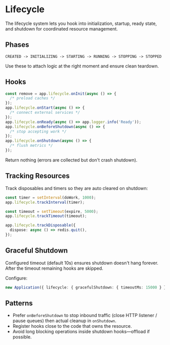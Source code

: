 # Lifecycle

The lifecycle system lets you hook into initialization, startup, ready state, and shutdown for coordinated resource management.

## Phases

```
CREATED -> INITIALIZING -> STARTING -> RUNNING -> STOPPING -> STOPPED
```

Use these to attach logic at the right moment and ensure clean teardown.

## Hooks

```ts
const remove = app.lifecycle.onInit(async () => {
  /* preload caches */
});
app.lifecycle.onStart(async () => {
  /* connect external services */
});
app.lifecycle.onReady(async () => app.logger.info('Ready'));
app.lifecycle.onBeforeShutdown(async () => {
  /* stop accepting work */
});
app.lifecycle.onShutdown(async () => {
  /* flush metrics */
});
```

Return nothing (errors are collected but don't crash shutdown).

## Tracking Resources

Track disposables and timers so they are auto cleared on shutdown:

```ts
const timer = setInterval(doWork, 1000);
app.lifecycle.trackInterval(timer);

const timeout = setTimeout(expire, 5000);
app.lifecycle.trackTimeout(timeout);

app.lifecycle.trackDisposable({
  dispose: async () => redis.quit(),
});
```

## Graceful Shutdown

Configured timeout (default 10s) ensures shutdown doesn't hang forever. After the timeout remaining hooks are skipped.

Configure:

```ts
new Application({ lifecycle: { gracefulShutdown: { timeoutMs: 15000 } } });
```

## Patterns

- Prefer `onBeforeShutdown` to stop inbound traffic (close HTTP listener / pause queues) then actual cleanup in `onShutdown`.
- Register hooks close to the code that owns the resource.
- Avoid long blocking operations inside shutdown hooks—offload if possible.
